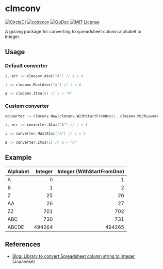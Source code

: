 # clmconv

[![CircleCI](https://circleci.com/gh/takuoki/clmconv.svg?style=shield&circle-token=0d4dc479afa80d4399bb7a457584142d37d3f50e)](https://circleci.com/gh/takuoki/clmconv)
[![codecov](https://codecov.io/gh/takuoki/clmconv/branch/master/graph/badge.svg)](https://codecov.io/gh/takuoki/clmconv)
[![GoDoc](https://godoc.org/github.com/takuoki/clmconv?status.svg)](https://godoc.org/github.com/takuoki/clmconv)
[![MIT License](http://img.shields.io/badge/license-MIT-blue.svg?style=flat)](LICENSE)

A golang package for converting to spreadsheet column alphabet or integer.

## Usage

### Default converter

```go
i, err := clmconv.Atoi("A") // i = 0
```

```go
i := clmconv.MustAtoi("a") // i = 0
```

```go
a := clmconv.Itoa(0) // a = "A"
```

### Custom converter

```go
converter := clmconv.New(clmconv.WithStartFromOne(), clmconv.WithLowercase())
```

```go
i, err := converter.Atoi("A") // i = 1
```

```go
i := converter.MustAtoi("a") // i = 1
```

```go
a := converter.Itoa(1) // a = "a"
```

## Example

| Alphabet | Integer | Integer (WithStartFromOne) |
| :------- | ------: | -------------------------: |
| A        |       0 |                          1 |
| B        |       1 |                          2 |
| Z        |      25 |                         26 |
| AA       |      26 |                         27 |
| ZZ       |     701 |                        702 |
| ABC      |     730 |                        731 |
| ABCDE    |  494264 |                     494265 |

## References

- [Blog: Library to convert Spreadsheet column string to integer](https://medium.com/veltra-engineering/library-to-convert-spreadsheet-column-string-to-integer-72a6562c5f5c) (Japanese)
